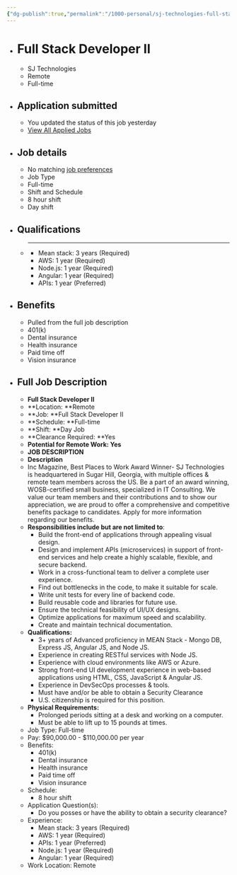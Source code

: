 ```yaml
---
{"dg-publish":true,"permalink":"/1000-personal/sj-technologies-full-stack-developer-ii/"}
---
```


- # Full Stack Developer II
    - SJ Technologies
    - Remote
    - Full-time
- ## Application submitted
    - You updated the status of this job yesterday
    - [View All Applied Jobs](https://myjobs.indeed.com/applied?co=US&hl=en_US&from=mobvj_appliedstatebanner)
- ## Job details
    - No matching [job preferences](https://profile.indeed.com/preferences)
    - Job Type
    - Full-time
    - Shift and Schedule
    - 8 hour shift
    - Day shift
- ## Qualifications
    - ****
        - Mean stack: 3 years (Required)
        - AWS: 1 year (Required)
        - Node.js: 1 year (Required)
        - Angular: 1 year (Required)
        - APIs: 1 year (Preferred)
- ## Benefits
    - Pulled from the full job description
    - 401(k)
    - Dental insurance
    - Health insurance
    - Paid time off
    - Vision insurance
- ## Full Job Description
    - **Full Stack Developer II**
    - **Location: **Remote
    - **Job: **Full Stack Developer II
    - **Schedule: **Full-time
    - **Shift: **Day Job
    - **Clearance Required: **Yes
    - **Potential for Remote Work: Yes**
    - **JOB DESCRIPTION**
    - **Description**
    - Inc Magazine, Best Places to Work Award Winner- SJ Technologies is headquartered in Sugar Hill, Georgia, with multiple offices & remote team members across the US. Be a part of an award winning, WOSB-certified small business, specialized in IT Consulting. We value our team members and their contributions and to show our appreciation, we are proud to offer a comprehensive and competitive benefits package to candidates. Apply for more information regarding our benefits.
    - **Responsibilities include but are not limited to**:
        - Build the front-end of applications through appealing visual design.
        - Design and implement APIs (microservices) in support of front-end services and help create a highly scalable, flexible, and secure backend.
        - Work in a cross-functional team to deliver a complete user experience.
        - Find out bottlenecks in the code, to make it suitable for scale.
        - Write unit tests for every line of backend code.
        - Build reusable code and libraries for future use.
        - Ensure the technical feasibility of UI/UX designs.
        - Optimize applications for maximum speed and scalability.
        - Create and maintain technical documentation.
    - **Qualifications:**
        - 3+ years of Advanced proficiency in MEAN Stack - Mongo DB, Express JS, Angular JS, and Node JS.
        - Experience in creating RESTful services with Node JS.
        - Experience with cloud environments like AWS or Azure.
        - Strong front-end UI development experience in web-based applications using HTML, CSS, JavaScript & Angular JS.
        - Experience in DevSecOps processes & tools.
        - Must have and/or be able to obtain a Security Clearance
        - ​​​​​​​U.S. citizenship is required for this position.
    - **Physical Requirements:**
        - Prolonged periods sitting at a desk and working on a computer.
        - Must be able to lift up to 15 pounds at times.
    - Job Type: Full-time
    - Pay: $90,000.00 - $110,000.00 per year
    - Benefits:
        - 401(k)
        - Dental insurance
        - Health insurance
        - Paid time off
        - Vision insurance
    - Schedule:
        - 8 hour shift
    - Application Question(s):
        - Do you posses or have the ability to obtain a security clearance?
    - Experience:
        - Mean stack: 3 years (Required)
        - AWS: 1 year (Required)
        - APIs: 1 year (Preferred)
        - Node.js: 1 year (Required)
        - Angular: 1 year (Required)
    - Work Location: Remote
